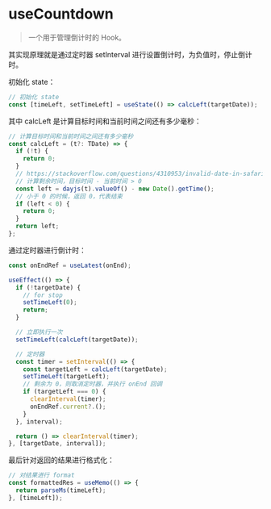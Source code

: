 # useCountdown

> 一个用于管理倒计时的 Hook。

其实现原理就是通过定时器 setInterval 进行设置倒计时，为负值时，停止倒计时。

初始化 state：

```ts
// 初始化 state
const [timeLeft, setTimeLeft] = useState(() => calcLeft(targetDate));
```

其中 calcLeft 是计算目标时间和当前时间之间还有多少毫秒：

```ts
// 计算目标时间和当前时间之间还有多少毫秒
const calcLeft = (t?: TDate) => {
  if (!t) {
    return 0;
  }
  // https://stackoverflow.com/questions/4310953/invalid-date-in-safari
  // 计算剩余时间，目标时间 - 当前时间 > 0
  const left = dayjs(t).valueOf() - new Date().getTime();
  // 小于 0 的时候，返回 0，代表结束
  if (left < 0) {
    return 0;
  }
  return left;
};
```

通过定时器进行倒计时：

```ts
const onEndRef = useLatest(onEnd);

useEffect(() => {
  if (!targetDate) {
    // for stop
    setTimeLeft(0);
    return;
  }

  // 立即执行一次
  setTimeLeft(calcLeft(targetDate));

  // 定时器
  const timer = setInterval(() => {
    const targetLeft = calcLeft(targetDate);
    setTimeLeft(targetLeft);
    // 剩余为 0，则取消定时器，并执行 onEnd 回调
    if (targetLeft === 0) {
      clearInterval(timer);
      onEndRef.current?.();
    }
  }, interval);

  return () => clearInterval(timer);
}, [targetDate, interval]);
```

最后针对返回的结果进行格式化：

```ts
// 对结果进行 format
const formattedRes = useMemo(() => {
  return parseMs(timeLeft);
}, [timeLeft]);
```
